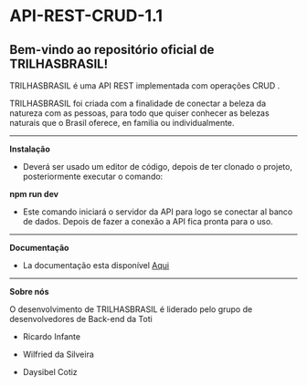 # API-REST-CRUD-1.1

## Bem-vindo ao repositório oficial de TRILHASBRASIL!

TRILHASBRASIL é uma API REST implementada com operações CRUD .

TRILHASBRASIL foi criada com a finalidade de conectar a beleza da natureza com as pessoas, para todo que quiser conhecer as belezas naturais que o Brasil oferece, en familia ou individualmente.
<hr>

**Instalação**

- Deverá ser usado um editor de código, depois de ter clonado o projeto, posteriormente executar o comando:

**npm run dev**

- Este comando iniciará o servidor da API para logo se conectar al banco de dados. Depois de fazer a conexão a API fica pronta para o uso.

<hr>

**Documentação**

- La documentação esta disponível [Aqui](https://documenter.getpostman.com/view/22955115/2s83zjt3pH "Aqui")
<hr>

**Sobre nós**

O desenvolvimento de TRILHASBRASIL é liderado pelo grupo de desenvolvedores de Back-end da Toti

- Ricardo Infante

- Wilfried da Silveira

- Daysibel Cotiz
